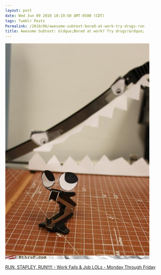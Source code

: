 ```yaml
---
layout: post
date: Wed Jun 09 2010 10:19:50 GMT-0500 (CDT)
tags: Tumblr Posts
Permalink: /2010/06/awesome-subtext-bored-at-work-try-drugs-run
title: Awesome Subtext: &ldquo;Bored at work? Try drugs!&rdquo;
---
```


![](/public/assets/tumblr/tumblr_l3r6l2Bgkx1qa4klho1_500.jpg)

[RUN, STAPLEY, RUN!!!! - Work Fails & Job LOLs - Monday Through Friday](http://mthruf.com/2010/06/08/job-fails-run-stapley-run/?utm_source=feedburner&utm_medium=feed&utm_campaign=Feed%3A+MthruF+%28Monday+Through+Friday%29&utm_content=Google+Reader)
